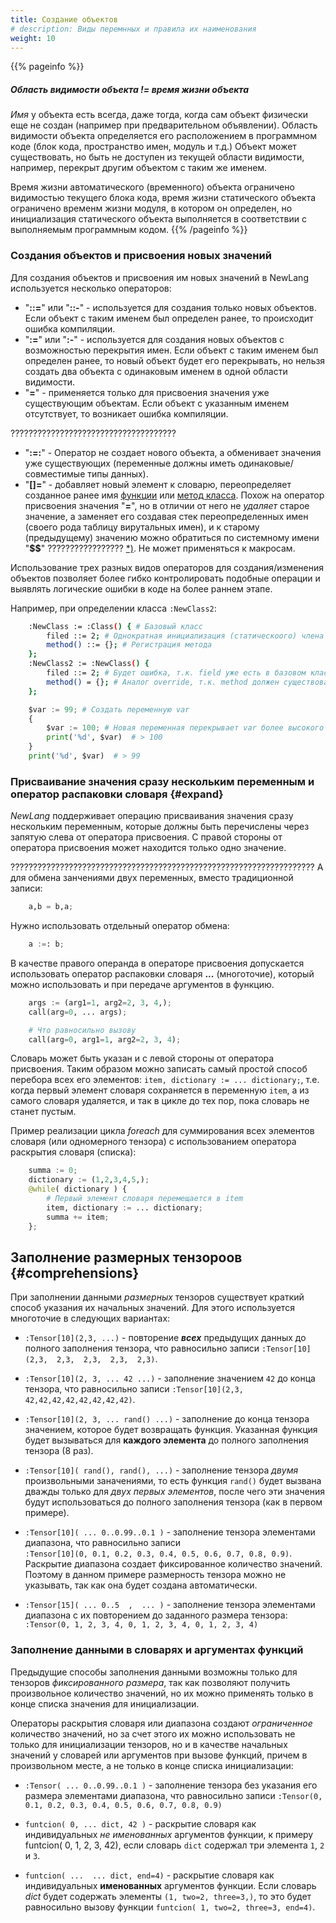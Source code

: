 ```yaml
---
title: Создание объектов
# description: Виды перемнных и правила их наименования
weight: 10
---
```


{{% pageinfo %}}
##### Область видимости объекта != время жизни объекта
*Имя* у объекта есть всегда, даже тогда, когда сам объект физически еще не создан (например при предварительном объявлении).
Область видимости объекта определяется его расположением в программном коде (блок кода, пространство имен, модуль и т.д.)
Объект может существовать, но быть не доступен из текущей области видимости, например, перекрыт другим объектом с таким же именем.

Время жизни автоматического (временного) объекта ограничено видимостью текущего блока кода,
время жизни статического объекта ограничено временм жизни модуля, в котором он определен,
но инициализация статического объекта выполняется в соответствии с выполняемым программным кодом.
{{% /pageinfo %}}

### Создания объектов и присвоения новых значений

Для создания объектов и присвоения им новых значений в NewLang используется несколько операторов:
- "**::=**" или "**::-**" - используется для создания только новых объектов.
                        Если объект с таким именем был определен ранее, то происходит ошибка компиляции.
- "**:=**" или "**:-**" - используется для создания новых объектов с возможностью перекрытия имен.
                        Если объект с таким именем был определен ранее, то новый объект будет его перекрывать,
                        но нельзя создать два объекта с одинаковым именем в одной области видимости.  
- "**=**" - применяется только для присвоения значения уже существующим объектам. 
                        Если объект с указанным именем отсутствует, то возникает ошибка компиляции.

?????????????????????????????????????

- "**:=:**" - Оператор не создает нового объекта, а обменивает значения уже существующих (переменные должны иметь одинаковые/совместимые типы данных).
- "**[]=**" - добавляет новый элемент к словарю, переопределяет созданное ранее имя [функции](/ru/docs/types/funcs/) или [метод класса](/ru/docs/types/class/).
    Похож на оператор присвоения значения "**=**", но в отличии от него не *удаляет* старое значение, 
    а заменяет его создавая стек переопределенных имен (своего рода таблицу вирутальных имен),
    и к старому (предыдущему) значению можно обратиться по системному имени "**$$**" ????????????????? [*)](). Не может применяться к макросам.

Использование трех разных видов операторов для создания/изменения объектов позволяет более гибко контролировать подобные операции и выявлять логические ошибки в коде на более раннем этапе. 

Например, при определении класса `:NewClass2`:
```bash
    :NewClass := :Class() { # Базовый класс
        filed ::= 2; # Однократная инициализация (статическоого) члена класса
        method() ::= {}; # Регистрация метода
    };
    :NewClass2 := :NewClass() {
        filed ::= 2; # Будет ошибка, т.к. field уже есть в базовом классе
        method() = {}; # Аналог override, т.к. method должен существовать в базовом классе
    };
```

```python
    $var := 99; # Создать переменную var
    {
        $var := 100; # Новая переменная перекрывает var более высокого уровня
        print('%d', $var)  # > 100
    }
    print('%d', $var)  # > 99
```

### Присваивание значения сразу нескольким переменным и оператор распаковки словаря {#expand}
*NewLang* поддерживает операцию присваивания значения сразу нескольким переменным, 
которые должны быть перечислены через запятую слева от оператора присвоения. 
С правой стороны от оператора присвоения может находится только одно значение.

????????????????????????????????????????????????????????????????????
А для обмена занчениями двух переменных, вместо традиционной записи:
```python
    a,b = b,a;
```
Нужно использовать отдельный оператор обмена:
```python
    a :=: b;
```

В качестве правого операнда в операторе присвоения допускается использовать оператор распаковки словаря **...** (многоточие),
который можно использовать и при передаче аргументов в функцию. 

```python
    args := (arg1=1, arg2=2, 3, 4,);
    call(arg=0, ... args);

    # Что равносильно вызову
    call(arg=0, arg1=1, arg2=2, 3, 4);
```

Словарь может быть указан и с левой стороны от оператора присвоения. 
Таким образом можно записать самый простой способ перебора всех его элементов: 
`item, dictionary := ... dictionary;`, т.е. когда первый элемент словаря сохраняется в переменную `item`, а из самого словаря удаляется,
и так в цикле до тех пор, пока словарь не станет пустым.

Пример реализации цикла *foreach* для суммирования всех элементов словаря (или одномерного тензора) 
с использованием оператора раскрытия словаря (списка):
```python
    summa := 0;
    dictionary := (1,2,3,4,5,);
    @while( dictionary ) {
        # Первый элемент словаря перемещается в item
        item, dictionary := ... dictionary; 
        summa += item;
    };
```

## Заполнение размерных тензороов {#comprehensions}

При заполнении данными *размерных* тензоров существует краткий способ указания их начальных значений.
Для этого используется многоточие в следующих вариантах:
- `:Tensor[10](2,3, ...)` - повторение ***всех*** предыдущих данных до полного заполнения тензора, 
что равносильно записи `:Tensor[10](2,3,  2,3,  2,3,  2,3,  2,3)`.

- `:Tensor[10](2, 3, ... 42 ...)` - заполнение значением `42` до конца тензора, 
что равносильно записи `:Tensor[10](2,3, 42,42,42,42,42,42,42,42)`.

- `:Tensor[10](2, 3, ... rand() ...)` - заполнение до конца тензора значением, которое будет возвращать функция.
Указанная функция будет вызываться для **каждого элемента** до полного заполнения тензора (8 раз).

- `:Tensor[10]( rand(), rand(), ...)` - заполнение тензора *двумя* произвольными заначениями,
то есть функция `rand()` будет вызвана дважды только для *двух первых элементов*,
после чего эти значения будут использоваться до полного заполнения тензора (как в первом примере).

- `:Tensor[10]( ... 0..0.99..0.1 )` - заполнение тензора элементами диапазона, что равносильно записи   
`:Tensor[10](0, 0.1, 0.2, 0.3, 0.4, 0.5, 0.6, 0.7, 0.8, 0.9)`. Раскрытие диапазона создает 
фиксированное количество значений. Поэтому в данном примере размерность тензора можно не указывать,
так как она будет создана автоматически.

- `:Tensor[15]( ... 0..5  ,  ... )` - заполнение тензора элементами диапазона с их повторением до заданного размера тензора:
`:Tensor(0, 1, 2, 3, 4, 0, 1, 2, 3, 4, 0, 1, 2, 3, 4)`

### Заполнение данными в словарях и аргументах функций
Предыдущие способы заполнения данными возможны только для тензоров *фиксированного размера*, 
так как позволяют получить произвольное количество значений, 
но их можно применять только в конце списка значения для инициализации.

Операторы раскрытия словаря или диапазона создают *ограниченное* количество значений,
но за счет этого их можно использовать не только для инициализации тензоров,
но и в качестве начальных значений у словарей или аргументов при вызове функций,
причем в произвольном месте, а не только в конце списка инициализации:

- `:Tensor( ... 0..0.99..0.1 )` - заполнение тензора без указания его размера элементами диапазона,
что равносильно записи  `:Tensor(0, 0.1, 0.2, 0.3, 0.4, 0.5, 0.6, 0.7, 0.8, 0.9)`

- `funtcion( 0, ... dict, 42 )` - раскрытие словаря как индивидуальных *не именованных* аргументов функции,
к примеру funtcion( 0, 1, 2, 3, 42), если словарь `dict` содержал три элемента `1`, `2` и `3`.

- `funtcion( ...  ... dict, end=4)` - раскрытие словаря как индивидуальных **именованных** аргументов функции.
Если словарь *dict* будет содержать элементы `(1, two=2, three=3,)`, 
то это будет равносильно вызову функции `funtcion( 1, two=2, three=3, end=4)`.


